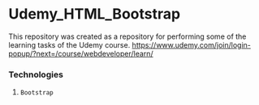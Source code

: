 # Udemy_HTML_Bootstrap
This repository was created as a repository for performing some of the learning tasks of the Udemy course.
https://www.udemy.com/join/login-popup/?next=/course/webdeveloper/learn/

### Technologies ###

1. `Bootstrap`
